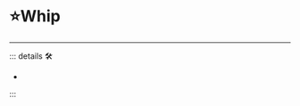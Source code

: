 # ⭐<labor>Whip</labor>

---

<!-- =================================================== -->
<!-- =================================================== -->
<!-- =================================================== -->
<!-- =================================================== -->
<!-- =================================================== -->
::: details 🛠

-

:::
